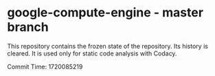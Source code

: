 # google-compute-engine - master branch

This repository contains the frozen state of the repository.
Its history is cleared. It is used only for static code
analysis with Codacy.

Commit Time: 1720085219